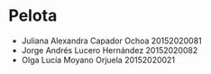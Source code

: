 # Pelota

* Juliana Alexandra Capador Ochoa 20152020081
* Jorge Andrés Lucero Hernández 20152020082
* Olga Lucía Moyano Orjuela 20152020021
